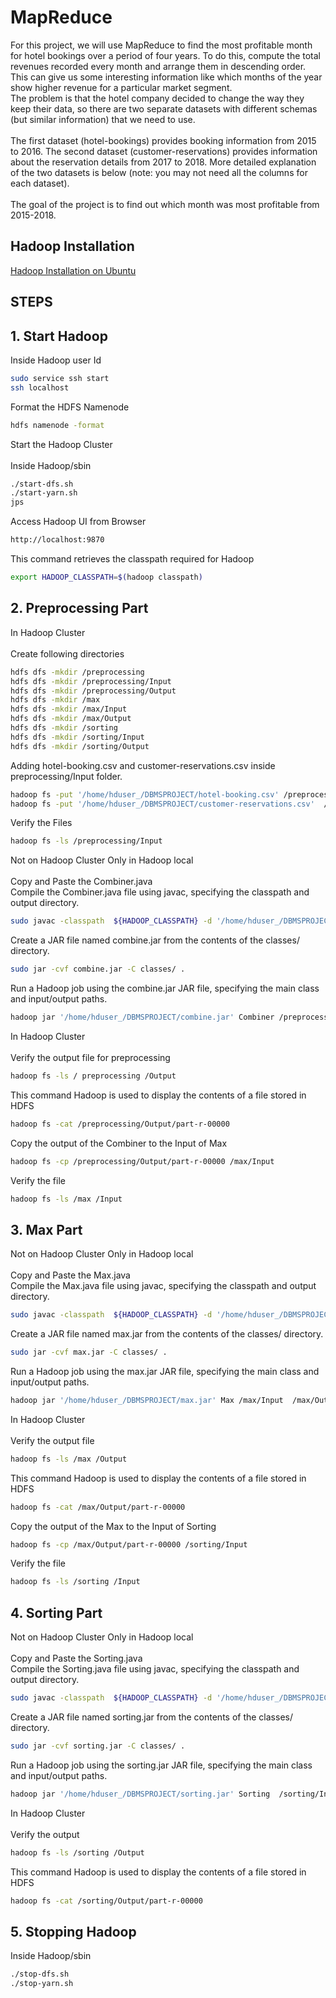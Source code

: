 
# MapReduce

For this project, we will use MapReduce to find the most profitable month for hotel bookings over
a period of four years. To do this, compute the total revenues recorded every month and arrange
them in descending order. This can give us some interesting information like which months of the
year show higher revenue for a particular market segment.\
The problem is that the hotel company decided to change the way they keep their data, so there
are two separate datasets with different schemas (but similar information) that we need to use.\
\
The first dataset (hotel-bookings) provides booking information from 2015 to 2016. The second
dataset (customer-reservations) provides information about the reservation details from 2017 to 2018. More detailed explanation of the two datasets is below (note: you may not need all the
columns for each dataset).\
\
The goal of the project is to find out which month was most profitable from 2015-2018.


## Hadoop Installation

[Hadoop Installation on Ubuntu](https://phoenixnap.com/kb/install-hadoop-ubuntu)


## STEPS

## 1.	Start Hadoop

Inside Hadoop user Id

```bash
sudo service ssh start
ssh localhost

```
Format the HDFS Namenode

```bash
hdfs namenode -format
```
Start the Hadoop Cluster\
\
Inside Hadoop/sbin

```bash
./start-dfs.sh
./start-yarn.sh
jps

```
Access Hadoop UI from Browser
```bash
http://localhost:9870
```

This command retrieves the classpath required for Hadoop
```bash
export HADOOP_CLASSPATH=$(hadoop classpath)
```
## 2.	Preprocessing Part
In Hadoop Cluster\
\
Create following directories

```bash
hdfs dfs -mkdir /preprocessing
hdfs dfs -mkdir /preprocessing/Input
hdfs dfs -mkdir /preprocessing/Output
hdfs dfs -mkdir /max
hdfs dfs -mkdir /max/Input
hdfs dfs -mkdir /max/Output
hdfs dfs -mkdir /sorting
hdfs dfs -mkdir /sorting/Input
hdfs dfs -mkdir /sorting/Output
```
Adding hotel-booking.csv and customer-reservations.csv inside preprocessing/Input folder.
```bash
hadoop fs -put '/home/hduser_/DBMSPROJECT/hotel-booking.csv' /preprocessing/Input
hadoop fs -put '/home/hduser_/DBMSPROJECT/customer-reservations.csv'  /preprocessing/Input

```

Verify the Files
```bash
hadoop fs -ls /preprocessing/Input
```
Not on Hadoop Cluster Only in Hadoop local\
\
Copy and Paste the Combiner.java\
Compile the Combiner.java file using javac, specifying the classpath and output directory.

```bash
sudo javac -classpath  ${HADOOP_CLASSPATH} -d '/home/hduser_/DBMSPROJECT/classes' '/home/hduser_/DBMSPROJECT/Combiner.java'
```
Create a JAR file named combine.jar from the contents of the classes/ directory.
```bash
sudo jar -cvf combine.jar -C classes/ .
```
Run a Hadoop job using the combine.jar JAR file, specifying the main class and input/output paths.
```bash
hadoop jar '/home/hduser_/DBMSPROJECT/combine.jar' Combiner /preprocessing/Input  /preprocessing/Output
```
In Hadoop Cluster \
\
Verify the output file for preprocessing
```bash
hadoop fs -ls / preprocessing /Output
```
This command Hadoop is used to display the contents of a file stored in HDFS
```bash
hadoop fs -cat /preprocessing/Output/part-r-00000
```
Copy the output of the Combiner to the Input of Max
```bash
hadoop fs -cp /preprocessing/Output/part-r-00000 /max/Input
```
Verify the file
```bash
hadoop fs -ls /max /Input
```
## 3.	Max Part
Not on Hadoop Cluster Only in Hadoop local\
\
Copy and Paste the Max.java\
Compile the Max.java file using javac, specifying the classpath and output directory.

```bash
sudo javac -classpath  ${HADOOP_CLASSPATH} -d '/home/hduser_/DBMSPROJECT/classes' '/home/hduser_/DBMSPROJECT/Max.java'
```
Create a JAR file named max.jar from the contents of the classes/ directory.
```bash
sudo jar -cvf max.jar -C classes/ .
```
Run a Hadoop job using the max.jar JAR file, specifying the main class and input/output paths.
```bash
hadoop jar '/home/hduser_/DBMSPROJECT/max.jar' Max /max/Input  /max/Output
```

In Hadoop Cluster\
\
Verify the output file 

```bash
hadoop fs -ls /max /Output
```
This command Hadoop is used to display the contents of a file stored in HDFS
```bash
hadoop fs -cat /max/Output/part-r-00000
```

Copy the output of the Max to the Input of Sorting
```bash
hadoop fs -cp /max/Output/part-r-00000 /sorting/Input
```
Verify the file
```bash
hadoop fs -ls /sorting /Input

```
## 4.	Sorting Part
Not on Hadoop Cluster Only in Hadoop local\
\
Copy and Paste the Sorting.java\
Compile the Sorting.java file using javac, specifying the classpath and output directory.

```bash
sudo javac -classpath  ${HADOOP_CLASSPATH} -d '/home/hduser_/DBMSPROJECT/classes' '/home/hduser_/DBMSPROJECT/Sorting.java'
```
Create a JAR file named sorting.jar from the contents of the classes/ directory.
```bash
sudo jar -cvf sorting.jar -C classes/ .
```
Run a Hadoop job using the sorting.jar JAR file, specifying the main class and input/output paths.
```bash
hadoop jar '/home/hduser_/DBMSPROJECT/sorting.jar' Sorting  /sorting/Input/part-r-00000  /sorting/Output
```
In Hadoop Cluster\
\
Verify the output 


```bash
hadoop fs -ls /sorting /Output
```
This command Hadoop is used to display the contents of a file stored in HDFS
```bash
hadoop fs -cat /sorting/Output/part-r-00000
```
## 5.	Stopping Hadoop
Inside Hadoop/sbin
```bash
./stop-dfs.sh
./stop-yarn.sh
```



